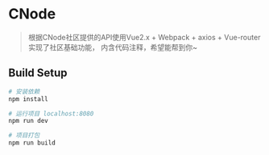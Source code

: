 # CNode

> 根据CNode社区提供的API使用Vue2.x + Webpack + axios + Vue-router 实现了社区基础功能， 内含代码注释，希望能帮到你~

## Build Setup

``` bash
# 安装依赖
npm install

# 运行项目 localhost:8080
npm run dev

# 项目打包
npm run build

```


